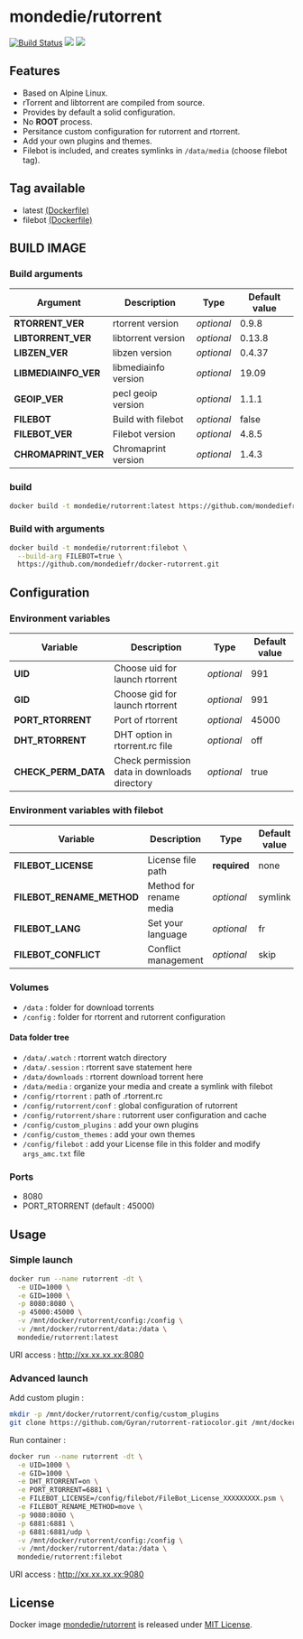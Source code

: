 # mondedie/rutorrent

[![Build Status](https://travis-ci.com/mondediefr/docker-rutorrent.svg?branch=master)](https://travis-ci.com/mondediefr/docker-rutorrent)
[![](https://img.shields.io/docker/pulls/mondedie/rutorrent)](https://hub.docker.com/r/mondedie/rutorrent)
[![](https://img.shields.io/docker/stars/mondedie/rutorrent)](https://hub.docker.com/r/mondedie/rutorrent)

## Features

 - Based on Alpine Linux.
 - rTorrent and libtorrent are compiled from source.
 - Provides by default a solid configuration.
 - No **ROOT** process.
 - Persitance custom configuration for rutorrent and rtorrent.
 - Add your own plugins and themes.
 - Filebot is included, and creates symlinks in `/data/media` (choose filebot tag).

## Tag available

 - latest [(Dockerfile)](https://github.com/mondediefr/docker-rutorrent/blob/master/Dockerfile)
 - filebot [(Dockerfile)](https://github.com/mondediefr/docker-rutorrent/blob/master/Dockerfile)

## BUILD IMAGE

### Build arguments

| Argument | Description | Type | Default value |
| -------- | ----------- | ---- | ------------- |
| **RTORRENT_VER** | rtorrent version | *optional* | 0.9.8
| **LIBTORRENT_VER** | libtorrent version | *optional* | 0.13.8
| **LIBZEN_VER** | libzen version | *optional* | 0.4.37
| **LIBMEDIAINFO_VER** | libmediainfo version | *optional* | 19.09
| **GEOIP_VER** | pecl geoip version | *optional* | 1.1.1
| **FILEBOT** | Build with filebot | *optional* | false
| **FILEBOT_VER** | Filebot version | *optional* | 4.8.5
| **CHROMAPRINT_VER** | Chromaprint version | *optional* | 1.4.3

### build

```sh
docker build -t mondedie/rutorrent:latest https://github.com/mondediefr/docker-rutorrent.git
```

### Build with arguments

```sh
docker build -t mondedie/rutorrent:filebot \
  --build-arg FILEBOT=true \
  https://github.com/mondediefr/docker-rutorrent.git
```

## Configuration

### Environment variables

| Variable | Description | Type | Default value |
| -------- | ----------- | ---- | ------------- |
| **UID** | Choose uid for launch rtorrent | *optional* | 991
| **GID** | Choose gid for launch rtorrent | *optional* | 991
| **PORT_RTORRENT** | Port of rtorrent | *optional* | 45000
| **DHT_RTORRENT** | DHT option in rtorrent.rc file | *optional* | off
| **CHECK_PERM_DATA** | Check permission data in downloads directory | *optional* | true

### Environment variables with filebot

| Variable | Description | Type | Default value |
| -------- | ----------- | ---- | ------------- |
| **FILEBOT_LICENSE** | License file path | **required** | none
| **FILEBOT_RENAME_METHOD** | Method for rename media | *optional* | symlink
| **FILEBOT_LANG** | Set your language | *optional* | fr
| **FILEBOT_CONFLICT** | Conflict management | *optional* | skip

### Volumes

 - `/data` : folder for download torrents
 - `/config` : folder for rtorrent and rutorrent configuration

#### Data folder tree

 - `/data/.watch` : rtorrent watch directory
 - `/data/.session` : rtorrent save statement here
 - `/data/downloads` : rtorrent download torrent here
 - `/data/media` : organize your media and create a symlink with filebot
 - `/config/rtorrent` : path of .rtorrent.rc
 - `/config/rutorrent/conf` : global configuration of rutorrent
 - `/config/rutorrent/share` : rutorrent user configuration and cache
 - `/config/custom_plugins` : add your own plugins
 - `/config/custom_themes` : add your own themes
 - `/config/filebot` : add your License file in this folder and modify `args_amc.txt` file

### Ports

 - 8080
 - PORT_RTORRENT (default : 45000)

## Usage

### Simple launch

```sh
docker run --name rutorrent -dt \
  -e UID=1000 \
  -e GID=1000 \
  -p 8080:8080 \
  -p 45000:45000 \
  -v /mnt/docker/rutorrent/config:/config \
  -v /mnt/docker/rutorrent/data:/data \
  mondedie/rutorrent:latest
```

URI access : http://xx.xx.xx.xx:8080

### Advanced launch

Add custom plugin :

```sh
mkdir -p /mnt/docker/rutorrent/config/custom_plugins
git clone https://github.com/Gyran/rutorrent-ratiocolor.git /mnt/docker/rutorrent/config/custom_plugins
```

Run container :

```sh
docker run --name rutorrent -dt \
  -e UID=1000 \
  -e GID=1000 \
  -e DHT_RTORRENT=on \
  -e PORT_RTORRENT=6881 \
  -e FILEBOT_LICENSE=/config/filebot/FileBot_License_XXXXXXXXX.psm \
  -e FILEBOT_RENAME_METHOD=move \
  -p 9080:8080 \
  -p 6881:6881 \
  -p 6881:6881/udp \
  -v /mnt/docker/rutorrent/config:/config \
  -v /mnt/docker/rutorrent/data:/data \
  mondedie/rutorrent:filebot
```

URI access : http://xx.xx.xx.xx:9080

## License

Docker image [mondedie/rutorrent](https://hub.docker.com/r/mondedie/rutorrent) is released under [MIT License](https://github.com/mondediefr/docker-rutorrent/blob/master/LICENSE).
